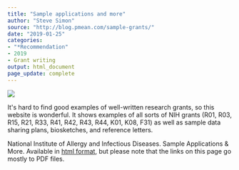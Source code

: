 ```yaml
---
title: "Sample applications and more"
author: "Steve Simon"
source: "http://blog.pmean.com/sample-grants/"
date: "2019-01-25"
categories:
- "*Recommendation"
- 2019
- Grant writing
output: html_document
page_update: complete
---
```


![](http://www.pmean.com/new-images/19/sample-grants01.png)

<div class="notes">

It's hard to find good examples of well-written research grants, so this website is wonderful. It shows examples of all sorts of NIH grants (R01, R03, R15, R21, R33, R41, R42, R43, R44, K01, K08, F31) as well as sample data sharing plans, biosketches, and reference letters.

National Institute of Allergy and Infectious Diseases. Sample Applications & More. Available in [html format][nih1], but please note that the links on this page go mostly to PDF files.

[nih1]: https://www.niaid.nih.gov/grants-contracts/sample-applications

</div>


